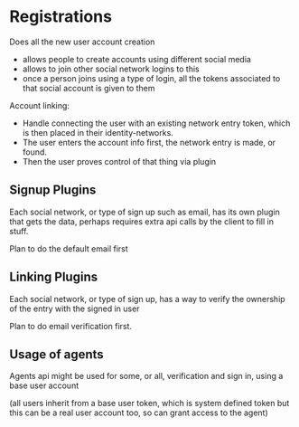 # Registrations

Does all the new user account creation

* allows people to create accounts using different social media
* allows to join other social network logins to this
* once a person joins using a type of login, all the tokens associated to that social account is given to them

Account linking:
* Handle connecting the user with an existing network entry token, which is then placed in their identity-networks.
* The user enters the account info first, the network entry is made, or found.
* Then the user proves control of that thing via plugin

## Signup Plugins

Each social network, or type of sign up such as email,
has its own plugin that gets the data, perhaps requires extra api calls by the client to fill in stuff.

Plan to do the default email first

## Linking Plugins

Each social network, or type of sign up, has a way to verify the ownership of the entry with the signed in user

Plan to do email verification first.


## Usage of agents

Agents api might be used for some, or all, verification and sign in, using a base user account 

(all users inherit from a base user token, which is system defined token but this can be a real user account too, so can grant access to the agent)
